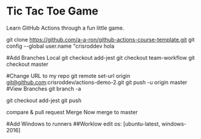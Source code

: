 # Tic Tac Toe Game

Learn GitHub Actions through a fun little game.

git clone https://github.com/a-a-ron/github-actions-course-template.git
git config --global user.name "crisroddev
hola

#Add Branches Local
git checkout add-jest
git checkout team-workflow
git checkout master

#Change URL to my repo
git remote set-url origin git@github.com:crisroddev/actions-demo-2.git
git push -u origin master
#View Branches
git branch -a

git checkout add-jest
git push

compare & pull request
Merge
Now merge to master

#Add Windows to runners
##Worklow edit
os: [ubuntu-latest, windows-2016]
